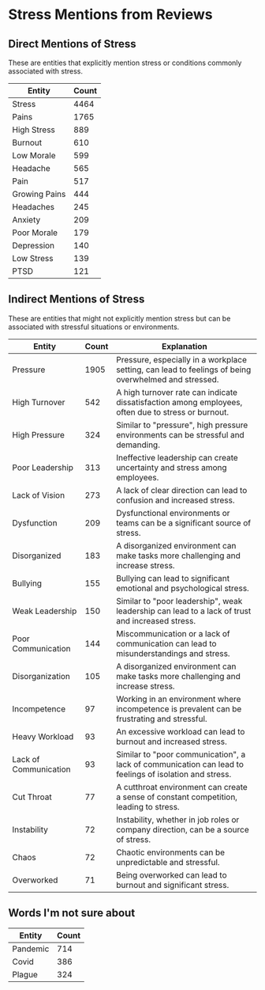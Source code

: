 # Stress Mentions from Reviews

## Direct Mentions of Stress

These are entities that explicitly mention stress or conditions commonly associated with stress.

| Entity         | Count |
|----------------|-------|
| Stress         | 4464  |
| Pains          | 1765  |
| High Stress    | 889   |
| Burnout        | 610   |
| Low Morale     | 599   |
| Headache       | 565   |
| Pain           | 517   |
| Growing Pains  | 444   |
| Headaches      | 245   |
| Anxiety        | 209   |
| Poor Morale    | 179   |
| Depression     | 140   |
| Low Stress     | 139   |
| PTSD           | 121   |

## Indirect Mentions of Stress

These are entities that might not explicitly mention stress but can be associated with stressful situations or environments.

| Entity                | Count | Explanation |
|-----------------------|-------|-------------|
| Pressure              | 1905  | Pressure, especially in a workplace setting, can lead to feelings of being overwhelmed and stressed. |
| High Turnover         | 542   | A high turnover rate can indicate dissatisfaction among employees, often due to stress or burnout. |
| High Pressure         | 324   | Similar to "pressure", high pressure environments can be stressful and demanding. |
| Poor Leadership       | 313   | Ineffective leadership can create uncertainty and stress among employees. |
| Lack of Vision        | 273   | A lack of clear direction can lead to confusion and increased stress. |
| Dysfunction           | 209   | Dysfunctional environments or teams can be a significant source of stress. |
| Disorganized          | 183   | A disorganized environment can make tasks more challenging and increase stress. |
| Bullying              | 155   | Bullying can lead to significant emotional and psychological stress. |
| Weak Leadership       | 150   | Similar to "poor leadership", weak leadership can lead to a lack of trust and increased stress. |
| Poor Communication    | 144   | Miscommunication or a lack of communication can lead to misunderstandings and stress. |
| Disorganization       | 105   | A disorganized environment can make tasks more challenging and increase stress. |
| Incompetence          | 97    | Working in an environment where incompetence is prevalent can be frustrating and stressful. |
| Heavy Workload        | 93    | An excessive workload can lead to burnout and increased stress. |
| Lack of Communication | 93    | Similar to "poor communication", a lack of communication can lead to feelings of isolation and stress. |
| Cut Throat            | 77    | A cutthroat environment can create a sense of constant competition, leading to stress. |
| Instability           | 72    | Instability, whether in job roles or company direction, can be a source of stress. |
| Chaos                 | 72    | Chaotic environments can be unpredictable and stressful. |
| Overworked            | 71    | Being overworked can lead to burnout and significant stress. |


## Words I'm not sure about

| Entity         | Count |
|----------------|-------|
| Pandemic       | 714   |
| Covid          | 386   |
| Plague         | 324   |
